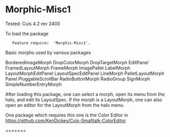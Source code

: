Morphic-Misc1
=============
Tested: Cuis 4.2 rev 2400

To load the package
 ````Smalltalk
	Feature require:  'Morphic-Misc1'.
````

Basic morphs used by various packages 

  BorderedImageMorph 
  DropColorMorph 
  DropTargetMorph 
  EditPanel 
  FramedLayoutMorph 
  FrameMorph 
  ImagePallet 
  LabelMorph 
  LayoutMorphEditPanel 
  LayoutSpecEditPanel 
  LineMorph 
  PalletLayoutMorph 
  Panel 
  PluggableScrollBar 
  RadioButtonMorph 
  RadioGroup 
  SignMorph 
  SimpleNumberEntryMorph 


After loading this package, one can select a morph, open its menu from the halo, and edit its LayoutSpec.
If the morph is a LayoutMorph, one can also open an editor for the LayoutMorph from the halo menu. 

One package which requires this one is the Color Editor in https://github.com/KenDickey/Cuis-Smalltalk-ColorEditor

=======
